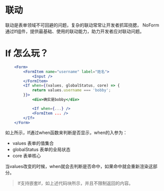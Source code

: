 # 联动

联动是表单领域不可回避的问题，复杂的联动常常让开发者抓耳挠腮，
NoForm通过If组件，提供最基础、使用的联动能力，助力开发者应对联动问题。

# If 怎么玩？

```jsx
    <Form>
        <FormItem name="username" label="姓名">
            <Input />
        </FormItem>
        <If when={(values, globalStatus, core) => {
            return values.username === 'bobby';
        }}>
            <div>确实是bobby</div>

            <If when={...} />
            <FormItem ... />
        </If>
    </Form>
```

如上所示，If通过when函数来判断是否显示，when的入参为：

* values 表单的值集合
* globalStatus 表单的全局状态
* core 表单核心

当values改变的时候，when就会去判断是否命中，如果命中就会重新渲染这部分。

> If支持嵌套If，如上述代码块所示，并且不限制返回的内容。